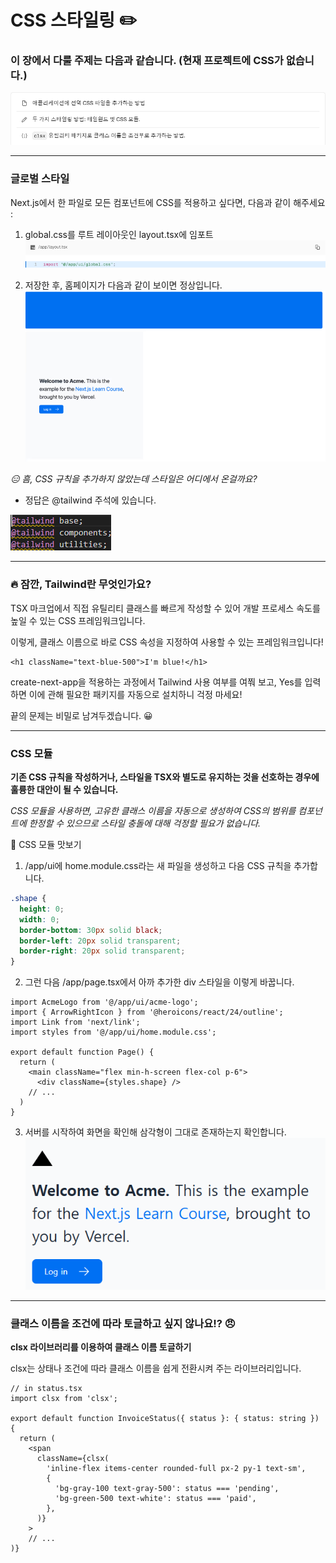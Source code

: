 # CSS 스타일링 ✏️

### 이 장에서 다룰 주제는 다음과 같습니다. (현재 프로젝트에 CSS가 없습니다.)

![alt text](./images/image-2.png)

---

### 글로벌 스타일

Next.js에서 한 파일로 모든 컴포넌트에 CSS를 적용하고 싶다면, 다음과 같이 해주세요 :

1. global.css를 루트 레이아웃인 layout.tsx에 임포트
   ![alt text](./images/image-3.png)

2. 저장한 후, 홈페이지가 다음과 같이 보이면 정상입니다.
   ![alt text](./images/image-4.png)

_😑 흠, CSS 규칙을 추가하지 않았는데 스타일은 어디에서 온걸까요?_

- 정답은 @tailwind 주석에 있습니다.

![alt text](./images/image-5.png)

---

### 🔥 잠깐, Tailwind란 무엇인가요?

TSX 마크업에서 직접 유틸리티 클래스를 빠르게 작성할 수 있어 개발 프로세스 속도를 높일 수 있는 CSS 프레임워크입니다.

이렇게, 클래스 이름으로 바로 CSS 속성을 지정하여 사용할 수 있는 프레임워크입니다!

```tsx
<h1 className="text-blue-500">I'm blue!</h1>
```

create-next-app을 적용하는 과정에서 Tailwind 사용 여부를 여쭤 보고, Yes를 입력하면 이에 관해 필요한 패키지를 자동으로 설치하니 걱정 마세요!

끝의 문제는 비밀로 남겨두겠습니다. 😀

---

### CSS 모듈

**기존 CSS 규칙을 작성하거나, 스타일을 TSX와 별도로 유지하는 것을 선호하는 경우에 훌륭한 대안이 될 수 있습니다.**

_CSS 모듈을 사용하면, 고유한 클래스 이름을 자동으로 생성하여 CSS의 범위를 컴포넌트에 한정할 수 있으므로 스타일 충돌에 대해 걱정할 필요가 없습니다._

💢 CSS 모듈 맛보기

1. /app/ui에 home.module.css라는 새 파일을 생성하고 다음 CSS 규칙을 추가합니다.

```css
.shape {
  height: 0;
  width: 0;
  border-bottom: 30px solid black;
  border-left: 20px solid transparent;
  border-right: 20px solid transparent;
}
```

2. 그런 다음 /app/page.tsx에서 아까 추가한 div 스타일을 이렇게 바꿉니다.

```tsx
import AcmeLogo from '@/app/ui/acme-logo';
import { ArrowRightIcon } from '@heroicons/react/24/outline';
import Link from 'next/link';
import styles from '@/app/ui/home.module.css';

export default function Page() {
  return (
    <main className="flex min-h-screen flex-col p-6">
      <div className={styles.shape} />
    // ...
  )
}
```

3. 서버를 시작하여 화면을 확인해 삼각형이 그대로 존재하는지 확인합니다.
   ![alt text](./images/image-6.png)

---

### 클래스 이름을 조건에 따라 토글하고 싶지 않나요!? 😠

**clsx 라이브러리를 이용하여 클래스 이름 토글하기**

clsx는 상태나 조건에 따라 클래스 이름을 쉽게 전환시켜 주는 라이브러리입니다.

```tsx
// in status.tsx
import clsx from 'clsx';

export default function InvoiceStatus({ status }: { status: string }) {
  return (
    <span
      className={clsx(
        'inline-flex items-center rounded-full px-2 py-1 text-sm',
        {
          'bg-gray-100 text-gray-500': status === 'pending',
          'bg-green-500 text-white': status === 'paid',
        },
      )}
    >
    // ...
)}
```
